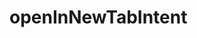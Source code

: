 # openInNewTabIntent

<!-- TODO-START
TODO: Fill short description here.

## Type signature

TODO: Fill type signature down below.

```
any ⇒ any
```

## Examples

TODO: List at least one example down below.

```javascript
openInNewTabIntent(); // ⇒ TODO
```

## Questions

TODO: List questions that may this function answers.
TODO-END -->
